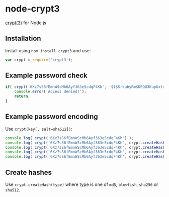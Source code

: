 node-crypt3
===========

[crypt3link]: https://en.wikipedia.org/wiki/Crypt_(C) "crypt() in C"

[crypt(3)][crypt3link] for Node.js

Installation
------------

Install using `npm install crypt3` and use:

```javascript
var crypt = require('crypt3');
```

Example password check
----------------------

```javascript
if( crypt('6Xz7sS6fEmnWScMb6Ayf363e5cdqF4Kh', '$1$SrkubyRm$DEQU3KupUxt4yfhbK1HyV/') !== '$1$SrkubyRm$DEQU3KupUxt4yfhbK1HyV/' ) {
	console.error('Access denied!');
	return;
}
```

Example password encoding
-------------------------

Use `crypt(key[, salt=sha512])`:

```javascript
console.log( crypt('6Xz7sS6fEmnWScMb6Ayf363e5cdqF4Kh') );                                   // Salt automatically using default SHA512
console.log( crypt('6Xz7sS6fEmnWScMb6Ayf363e5cdqF4Kh', crypt.createHash('md5') ) );         // MD5 salt
console.log( crypt('6Xz7sS6fEmnWScMb6Ayf363e5cdqF4Kh', crypt.createHash('blowfish') ) );    // Blowfish salt (only some Linux distros)
console.log( crypt('6Xz7sS6fEmnWScMb6Ayf363e5cdqF4Kh', crypt.createHash('sha256') ) );      // SHA-256
console.log( crypt('6Xz7sS6fEmnWScMb6Ayf363e5cdqF4Kh', crypt.createHash('sha512') ) );      // SHA-512
```

Create hashes
-------------

Use `crypt.createHash(type)` where type is one of `md5`, `blowfish`, `sha256` or `sha512`.
